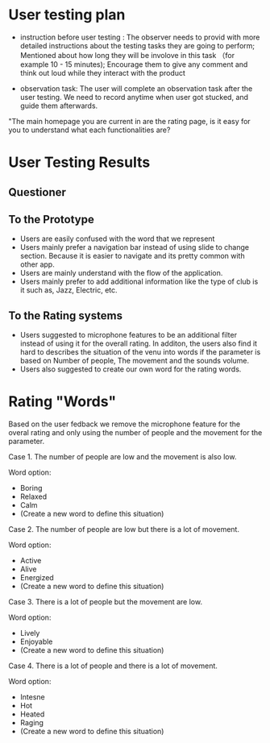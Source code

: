 # User testing plan 
- instruction before user testing : The observer needs to provid with more detailed instructions about the testing tasks they are going to perform; Mentioned about how long they will be involove in this task （for example 10 - 15 minutes); Encourage them to give any comment and think out loud while they interact with the product 

- observation task:
The user will complete an observation task after the user testing. We need to record anytime when user got stucked, and guide them afterwards. 

"The main homepage you are current in are the rating page, is it easy for you to understand what each functionalities are? 


# User Testing Results 

## Questioner


## To the Prototype
- Users are easily confused with the word that we represent
- Users mainly prefer a navigation bar instead of using slide to change section. Because it is easier to navigate and its pretty common with other app.
- Users are mainly understand with the flow of the application.
- Users mainly prefer to add additional information like the type of club is it such as, Jazz, Electric, etc.

## To the Rating systems
- Users suggested to microphone features to be an additional filter instead of using it for the overall rating. In additon, the users also find it hard to describes the situation of the venu into words if the parameter is based on Number of people, The movement and the sounds volume.
- Users also suggested to create our own word for the rating words.


# Rating "Words"

Based on the user fedback we remove the microphone feature for the overal rating and only using the number of people and the movement for the parameter.

Case 1. 
The number of people are low and the movement is also low.

Word option:
 - Boring
 - Relaxed
 - Calm
 - (Create a new word to define this situation)
 
 Case 2.
 The number of people are low but there is a lot of movement.
 
 Word option:
 - Active
 - Alive
 - Energized
 - (Create a new word to define this situation)
 
 Case 3.
 There is a lot of people but the movement are low.
 
 Word option:
 - Lively
 - Enjoyable
 - (Create a new word to define this situation)
 
 Case 4.
 There is a lot of people and there is a lot of movement.
 
 Word option:
 - Intesne
 - Hot
 - Heated
 - Raging
 - (Create a new word to define this situation)
 